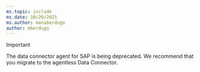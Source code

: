 ```yaml
---
ms.topic: include
ms.date: 10/20/2025
ms.author: monaberdugo
author: mberdugo
---
```


> [!IMPORTANT]
> The data connector agent for SAP is being deprecated. We recommend that you migrate to the agentless Data Connector.